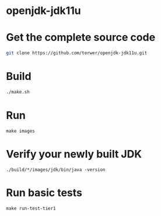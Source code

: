 openjdk-jdk11u
==============

# Get the complete source code
```bash
git clone https://github.com/terwer/openjdk-jdk11u.git
```

# Build
```bash
./make.sh
```

# Run
`make images`

# Verify your newly built JDK
`./build/*/images/jdk/bin/java -version`

# Run basic tests
`make run-test-tier1`